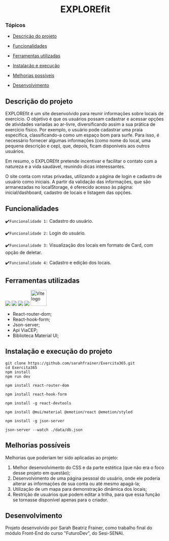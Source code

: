 <h1 align="center"> EXPLOREfit </h1>

### Tópicos

- [Descrição do projeto](#descrição-do-projeto)

- [Funcionalidades](#funcionalidades)

- [Ferramentas utilizadas](#ferramentas-utilizadas)

- [Instalação e execução](#instalação-e-execução-do-projeto)

- [Melhorias possíveis](#melhorias-possíveis)

- [Desenvolvimento](#desenvolvimento)


## Descrição do projeto

EXPLOREfit é um site desenvolvido para reunir informações sobre locais de exercício. O objetivo é que os usuários possam cadastrar e acessar opções de atividades variadas ao ar-livre, diversificando assim a sua prática de exercício físico. Por exemplo, o usuário pode cadastrar uma praia específica, classificando-a como um espaço bom para surfe. Para isso, é necessário fornecer algumas informações (como nome do local, uma pequena descrição e cep), que, depois, ficam disponíveis aos outros usuários.

Em resumo, o EXPLOREfit pretende incentivar e facilitar o contato com a natureza e a vida saudável, reunindo dicas interessantes.

O site conta com rotas privadas, utilizando a página de login e cadastro de usuário como iniciais. A partir da validação das informações, que são armanezadas no localStorage, é oferecido acesso às página: inicial/dashboard, cadastro de locais e listagem das opções.


## Funcionalidades

:heavy_check_mark:`Funcionalidade 1:` Cadastro do usuário.

:heavy_check_mark:`Funcionalidade 2:` Login do usuário.

:heavy_check_mark:`Funcionalidade 3:` Visualização dos locais em formato de Card, com opção de deletar.

:heavy_check_mark:`Funcionalidade 4:` Cadastro e edição dos locais.


## Ferramentas utilizadas

<img src="https://img.shields.io/badge/JavaScript-F7DF1E?style=for-the-badge&logo=javascript&logoColor=black"/>
<img src="https://img.shields.io/badge/HTML5-E34F26?style=for-the-badge&logo=html5&logoColor=white"/>
<img src="https://img.shields.io/badge/React-20232A?style=for-the-badge&logo=react&logoColor=61DAFB"/>
<img src="https://img.shields.io/badge/CSS3-1572B6?logo=CSS3&logoColor=white&style=for-the-badge>

<p align="left">
  <a href="https://vitejs.dev" target="_blank" rel="noopener noreferrer">
    <img height="50"  src="https://vitejs.dev/logo.svg" alt="Vite logo">
  </a>
</p>

* React-router-dom;
* React-hook-form;
* Json-server;
* Api ViaCEP;
* Biblioteca Material UI;


## Instalação e execução do projeto

```
git clone https://github.com/sarahfrainer/Exercita365.git
cd Exercita365
npm install
npm run dev

```

```
npm install react-router-dom

```

```
npm install react-hook-form
```

```
npm install -g react-devtools
```

```
npm install @mui/material @emotion/react @emotion/styled
```

```
npm install -g json-server
```

```
json-server --watch ./data/db.json
```

## Melhorias possíveis

Melhorias que poderiam ter sido aplicadas ao projeto:

1. Melhor desenvolvimento do CSS e da parte estética (que não era o foco desse projeto em questão);
2. Desenvolvimento de uma página pessoal do usuário, onde ele poderia alterar as informações de sua conta ou até mesmo apagá-la;
3. Utilização de um mapa para demonstração dinâmica dos locais;
4. Restrição de usuários que podem editar a trilha, para que essa função se tornasse disponível apenas para o criador.


## Desenvolvimento

Projeto desenvolvido por Sarah Beatriz Frainer, como trabalho final do módulo Front-End do curso "FuturoDev", do Sesi-SENAI.
